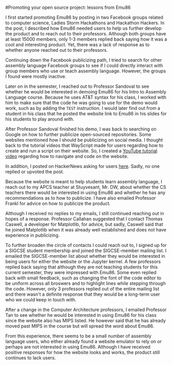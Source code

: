  #Promoting your open source project: lessons from Emu86

I first started promoting Emu86 by posting in two Facebook groups related to computer science, Ladies Storm Hackathons and Hackathon Hackers. In the post, I described how Emu86 needed users to help us further develop the product and to reach out to their professors. Although both groups have at least 15000 members, only 1-3 members replied back saying how it was a cool and interesting product. Yet, there was a lack of response as to whether anyone reached out to their professors. 

Continuing down the Facebook publicizing path, I tried to search for other assembly language Facebook groups to see if I could directly interact with group members who use or teach assembly language. However, the groups I found were mostly inactive.

Later on in the semester, I reached out to Professor Sandoval to see whether he would be interested in demoing Emu86 for his Intro to Assembly Language course. Because he uses AT&T syntax for his class, I worked with him to make sure that the code he was going to use for the demo would work, such as by adding the `TEST` instruction. I would later find out from a student in his class that he posted the website link to Emu86 in his slides for his students to play around with. 

After Professor Sandoval finished his demo, I was back to searching on Google on how to further publicize open-sourced repositories. Some websites mentioned how I should be publicizing on social media. I thought back to the tutorial videos that WayScript made for users regarding how to create and run a script on their website. So, I created a [YouTube tutorial video](https://www.youtube.com/watch?v=5v0xxcfmu24&feature=youtu.be) regarding how to navigate and code on the website.

In addition, I posted on HackerNews asking for users [here](https://news.ycombinator.com/item?id=22481910). Sadly, no one replied or upvoted the post.

Because the website is meant to help students learn assembly language, I reach out to my APCS teacher at Stuyvesant, Mr. DW, about whether the CS teachers there would be interested 
in using Emu86 and whether he has any recommendations as to how to publicize. I have also emailed Professor Frankl for advice on how to publicize the product. 

Although I received no replies to my emails, I still continued reaching out in hopes of a response. Professor Callahan suggested that I contact Thomas Caswell, a developer for Matplotlib, for advice, but sadly, Caswell said that he joined Matplotlib when it was already well established and does not have experience in publicizing.

To further broaden the circle of contacts I could reach out to, I signed up for a SIGCSE student membership and joined the SIGCSE-member mailing list. I emailed the SIGCSE-member list about whether they would be interested in being users for either the website or the Jupyter kernel. A few professors replied back saying that although they are not teaching students for this current semester, they were impressed with Emu86. Some even replied back with small feedback, such as changing the font of the code editor to be uniform across all broswers and to highlight lines while stepping through the code. However, only 3 professors replied out of the entire mailing list and there wasn't a definite response that they would be a long-term user who we could keep in touch with. 

After a change in the Computer Architecture professors, I emailed Professor Tan to see whether he would be interested in using Emu86 for his class since the website also has MIPS listed. He however said that he has already moved past MIPS in the course but will spread the word about Emu86.

From this experience, there seems to be a small number of assembly language users, who either already found a website emulator to rely on or perhaps are not interested in using Emu86. Although I have received positive responses for how the website looks and works, the product still continues to lack users. 